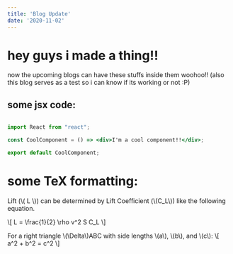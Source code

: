 ```yaml
---
title: 'Blog Update'
date: '2020-11-02'
---
```


# hey guys i made a thing!! 

now the upcoming blogs can have these stuffs inside them woohoo!!
(also this blog serves as a test so i can know if its working or not :P)

## some jsx code:
```jsx

import React from "react";

const CoolComponent = () => <div>I'm a cool component!!</div>;

export default CoolComponent;

```

# some TeX formatting:

Lift (\\( L \\)) can be determined by Lift Coefficient (\\(C_L\\)) like the following equation.

\\[ L = \frac{1}{2} \rho v^2 S C_L \\]

For a right triangle \\(\Delta\\)ABC with side lengths \\(a\\), \\(b\\), and \\(c\\):
\\[ a^2 + b^2 = c^2 \\]